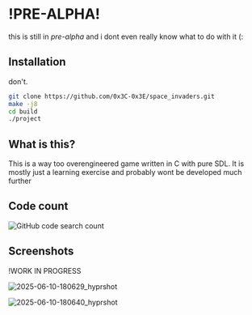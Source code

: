 # !PRE-ALPHA!
this is still in *pre-alpha* and i dont even really know what to do with it (:

## Installation

don't.

```bash
git clone https://github.com/0x3C-0x3E/space_invaders.git
make -j8
cd build
./project

```

## What is this?
This is a way too overengineered game written in C with pure SDL. It is mostly just a learning exercise and probably wont be developed much further

## Code count
![GitHub code search count](https://img.shields.io/github/search)


## Screenshots
!WORK IN PROGRESS

![2025-06-10-180629_hyprshot](https://github.com/user-attachments/assets/73da2d8b-1e78-4c1a-aabd-84199f346386)

![2025-06-10-180640_hyprshot](https://github.com/user-attachments/assets/48054350-37a4-4163-bb44-d5999229c5b6)
